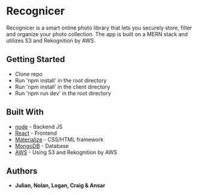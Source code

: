 # Recognicer

Recognicer is a smart online photo library that lets you securely store, filter and organize your photo collection. The app is built on a MERN stack and utilizes S3 and Rekognition by AWS.

## Getting Started
- Clone repo
- Run 'npm install' in the root directory
- Run 'npm install' in the client directory
- Run 'npm run dev' in the root directory

## Built With
* [node](https://nodejs.org/en/) - Backend JS
* [React](https://reactjs.org/) - Frontend
* [Materialize](https://materializecss.com/) - CSS/HTML framework
* [MongoDB](https://www.mongodb.com/) - Database
* [AWS](https://aws.amazon.com/) - Using S3 and Rekognition by AWS
## Authors

* **Julian, Nolan, Logan, Craig & Ansar**
